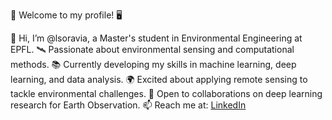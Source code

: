 🌟 Welcome to my profile! 🖥️

👋 Hi, I’m @lsoravia, a Master's student in Environmental Engineering at EPFL.
🛰️ Passionate about environmental sensing and computational methods.
📚 Currently developing my skills in machine learning, deep learning, and data analysis.
🌍 Excited about applying remote sensing to tackle environmental challenges.
🤝 Open to collaborations on deep learning research for Earth Observation.
📫 Reach me at: [LinkedIn](https://www.linkedin.com/in/luca-soravia/)

<!---
lsoravia/lsoravia is a ✨ special ✨ repository because its `README.md` (this file) appears on your GitHub profile.
You can click the Preview link to take a look at your changes.
--->
